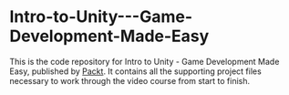 # Intro-to-Unity---Game-Development-Made-Easy
This is the code repository for Intro to Unity - Game Development Made Easy, published by [Packt](https://www.packtpub.com/?utm_source=github). It contains all the supporting project files necessary to work through the video course from start to finish.
